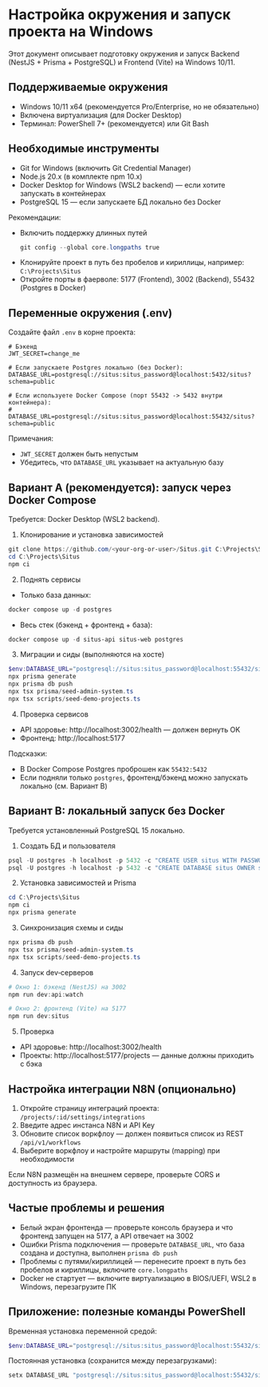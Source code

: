 # Настройка окружения и запуск проекта на Windows

Этот документ описывает подготовку окружения и запуск Backend (NestJS + Prisma + PostgreSQL) и Frontend (Vite) на Windows 10/11.

## Поддерживаемые окружения

- Windows 10/11 x64 (рекомендуется Pro/Enterprise, но не обязательно)
- Включена виртуализация (для Docker Desktop)
- Терминал: PowerShell 7+ (рекомендуется) или Git Bash

## Необходимые инструменты

- Git for Windows (включить Git Credential Manager)
- Node.js 20.x (в комплекте npm 10.x)
- Docker Desktop for Windows (WSL2 backend) — если хотите запускать в контейнерах
- PostgreSQL 15 — если запускаете БД локально без Docker

Рекомендации:
- Включить поддержку длинных путей
  ```powershell
  git config --global core.longpaths true
  ```
- Клонируйте проект в путь без пробелов и кириллицы, например: `C:\Projects\Situs`
- Откройте порты в фаерволе: 5177 (Frontend), 3002 (Backend), 55432 (Postgres в Docker)

## Переменные окружения (.env)

Создайте файл `.env` в корне проекта:

```dotenv
# Бэкенд
JWT_SECRET=change_me

# Если запускаете Postgres локально (без Docker):
DATABASE_URL=postgresql://situs:situs_password@localhost:5432/situs?schema=public

# Если используете Docker Compose (порт 55432 -> 5432 внутри контейнера):
# DATABASE_URL=postgresql://situs:situs_password@localhost:55432/situs?schema=public
```

Примечания:
- `JWT_SECRET` должен быть непустым
- Убедитесь, что `DATABASE_URL` указывает на актуальную базу

## Вариант A (рекомендуется): запуск через Docker Compose

Требуется: Docker Desktop (WSL2 backend).

1) Клонирование и установка зависимостей
```powershell
git clone https://github.com/<your-org-or-user>/Situs.git C:\Projects\Situs
cd C:\Projects\Situs
npm ci
```

2) Поднять сервисы
- Только база данных:
```powershell
docker compose up -d postgres
```
- Весь стек (бэкенд + фронтенд + база):
```powershell
docker compose up -d situs-api situs-web postgres
```

3) Миграции и сиды (выполняются на хосте)
```powershell
$env:DATABASE_URL="postgresql://situs:situs_password@localhost:55432/situs?schema=public"
npx prisma generate
npx prisma db push
npx tsx prisma/seed-admin-system.ts
npx tsx scripts/seed-demo-projects.ts
```

4) Проверка сервисов
- API здоровье: http://localhost:3002/health — должен вернуть OK
- Фронтенд: http://localhost:5177

Подсказки:
- В Docker Compose Postgres проброшен как `55432:5432`
- Если подняли только `postgres`, фронтенд/бэкенд можно запускать локально (см. Вариант B)

## Вариант B: локальный запуск без Docker

Требуется установленный PostgreSQL 15 локально.

1) Создать БД и пользователя
```powershell
psql -U postgres -h localhost -p 5432 -c "CREATE USER situs WITH PASSWORD 'situs_password';"
psql -U postgres -h localhost -p 5432 -c "CREATE DATABASE situs OWNER situs;"
```

2) Установка зависимостей и Prisma
```powershell
cd C:\Projects\Situs
npm ci
npx prisma generate
```

3) Синхронизация схемы и сиды
```powershell
npx prisma db push
npx tsx prisma/seed-admin-system.ts
npx tsx scripts/seed-demo-projects.ts
```

4) Запуск dev‑серверов
```powershell
# Окно 1: бэкенд (NestJS) на 3002
npm run dev:api:watch

# Окно 2: фронтенд (Vite) на 5177
npm run dev:situs
```

5) Проверка
- API здоровье: http://localhost:3002/health
- Проекты: http://localhost:5177/projects — данные должны приходить с бэка

## Настройка интеграции N8N (опционально)

1) Откройте страницу интеграций проекта: `/projects/:id/settings/integrations`
2) Введите адрес инстанса N8N и API Key
3) Обновите список воркфлоу — должен появиться список из REST `/api/v1/workflows`
4) Выберите воркфлоу и настройте маршруты (mapping) при необходимости

Если N8N размещён на внешнем сервере, проверьте CORS и доступность из браузера.

## Частые проблемы и решения

- Белый экран фронтенда — проверьте консоль браузера и что фронтенд запущен на 5177, а API отвечает на 3002
- Ошибки Prisma подключения — проверьте `DATABASE_URL`, что база создана и доступна, выполнен `prisma db push`
- Проблемы с путями/кириллицей — перенесите проект в путь без пробелов и кириллицы, включите `core.longpaths`
- Docker не стартует — включите виртуализацию в BIOS/UEFI, WSL2 в Windows, перезагрузите ПК

## Приложение: полезные команды PowerShell

Временная установка переменной средой:
```powershell
$env:DATABASE_URL="postgresql://situs:situs_password@localhost:55432/situs?schema=public"
```

Постоянная установка (сохранится между перезагрузками):
```powershell
setx DATABASE_URL "postgresql://situs:situs_password@localhost:55432/situs?schema=public"
```


